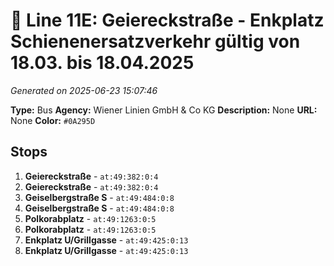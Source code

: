 # 🚌 Line 11E: Geiereckstraße - Enkplatz Schienenersatzverkehr gültig von 18.03. bis 18.04.2025

*Generated on 2025-06-23 15:07:46*

**Type:** Bus
**Agency:** Wiener Linien GmbH & Co KG
**Description:** None
**URL:** None
**Color:** `#0A295D`

## Stops

1. **Geiereckstraße** - `at:49:382:0:4`
2. **Geiereckstraße** - `at:49:382:0:4`
3. **Geiselbergstraße S** - `at:49:484:0:8`
4. **Geiselbergstraße S** - `at:49:484:0:8`
5. **Polkorabplatz** - `at:49:1263:0:5`
6. **Polkorabplatz** - `at:49:1263:0:5`
7. **Enkplatz U/Grillgasse** - `at:49:425:0:13`
8. **Enkplatz U/Grillgasse** - `at:49:425:0:13`